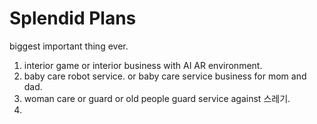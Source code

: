 # Splendid Plans



biggest important thing ever. 
1. interior game or interior business with AI AR environment.
2. baby care robot service. or baby care service business for mom and dad.
3. woman care or guard or old people guard service against 스레기.
4. 

